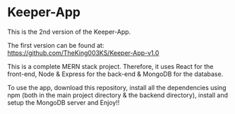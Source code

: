 # Keeper-App

This is the 2nd version of the Keeper-App.

The first version can be found at: https://github.com/TheKing003KS/Keeper-App-v1.0

This is a complete MERN stack project.
Therefore, it uses React for the front-end, Node & Express for the back-end & MongoDB for the database.

To use the app, download this repository, install all the dependencies using npm (both in the main project directory & the backend directory), install and setup the MongoDB server and Enjoy!!